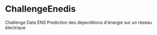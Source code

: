 # ChallengeEnedis
Challenge Data ENS  Prediction des déperditions d'énergie sur un réseau électrique 
